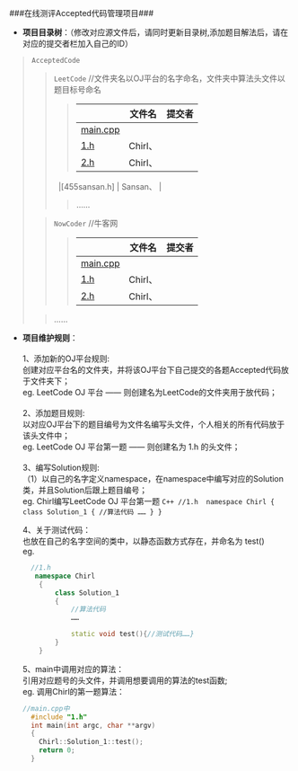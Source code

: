 ###在线测评Accepted代码管理项目###

* **项目目录树**：（修改对应源文件后，请同时更新目录树,添加题目解法后，请在对应的提交者栏加入自己的ID）
> `AcceptedCode`
>>`LeetCode`		//文件夹名以OJ平台的名字命名，文件夹中算法头文件以题目标号命名
>>> | | 文件名 | 提交者 |
>>> |---|:-------:|:-------:| 	
>>>  |[main.cpp](https://github.com/CheilQuan/AcceptedCode/blob/master/LeetCode/main.cpp)|  |						
>>>  |[1.h](https://github.com/CheilQuan/AcceptedCode/blob/master/LeetCode/1.h)  | Chirl、 |	
>>>  |[2.h](https://github.com/CheilQuan/AcceptedCode/blob/master/LeetCode/2.h)  | Chirl、 |
>>   |[455sansan.h] | Sansan、 |
>>>……
>	
>> `NowCoder`  //牛客网
>>> | | 文件名 | 提交者 |
>>> |---|:-------:|:-------:| 	
>>>  |[main.cpp](https://github.com/CheilQuan/AcceptedCode/blob/master/NowCoder/main.cpp)|  |
>>>  |[1.h]()  | Chirl、 |	
>>>  |[2.h]()  | Chirl、 |				
>
>> ……


* **项目维护规则**：<br>	
	1、添加新的OJ平台规则:<br>
		创建对应平台名的文件夹，并将该OJ平台下自己提交的各题Accepted代码放于文件夹下；<br>
		eg. LeetCode OJ 平台 —— 则创建名为LeetCode的文件夹用于放代码；<br>
	<br>
	2、添加题目规则:<br>
		以对应OJ平台下的题目编号为文件名编写头文件，个人相关的所有代码放于该头文件中；<br>
		eg. LeetCode OJ 平台第一题 —— 则创建名为 1.h 的头文件；<br>
	<br>
	3、编写Solution规则:<br>
        	（1）以自己的名字定义namespace，在namespace中编写对应的Solution类，并且Solution后跟上题目编号；<br>
	 	eg. Chirl编写LeetCode OJ 平台第一题 
	    ``` C++
		//1.h 
	    namespace Chirl
	    {
			class Solution_1
			{
				//算法代码
				……
			}
	    }
		``` 
	 
	4、关于测试代码：<br>
		也放在自己的名字空间的类中，以静态函数方式存在，并命名为 test()<br>
	eg.<br>
	``` C++
	  //1.h
	   namespace Chirl
	    {
			class Solution_1
			{
				//算法代码
				……

				static void test(){//测试代码……}
			}
	    }
	```
	
	5、main中调用对应的算法：<br>
		引用对应题号的头文件，并调用想要调用的算法的test函数;<br>
		eg. 调用Chirl的第一题算法：<br>
	``` C++
	//main.cpp中
	  #include "1.h"
	  int main(int argc, char **argv)
	  {
		Chirl::Solution_1::test();
		return 0;	
	  }	
	```
